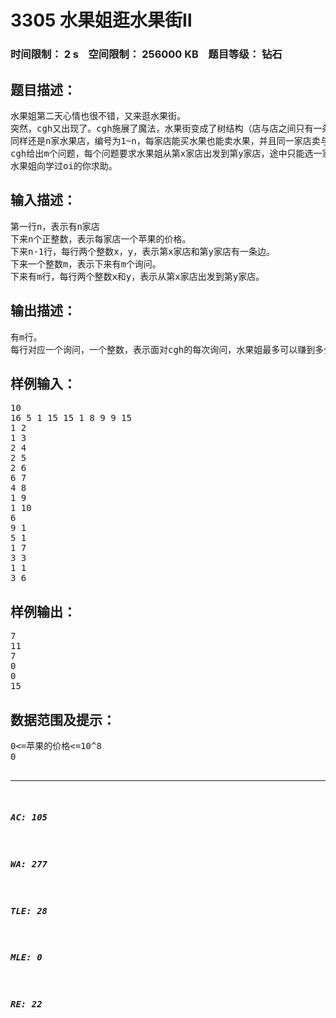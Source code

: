 # 3305 水果姐逛水果街Ⅱ   
### 时间限制： 2 s&nbsp;&nbsp;&nbsp;&nbsp;空间限制： 256000 KB&nbsp;&nbsp;&nbsp;&nbsp;题目等级： 钻石  
## 题目描述：  

<pre>
水果姐第二天心情也很不错，又来逛水果街。
突然，cgh又出现了。cgh施展了魔法，水果街变成了树结构（店与店之间只有一条唯一的路径）。
同样还是n家水果店，编号为1~n，每家店能买水果也能卖水果，并且同一家店卖与买的价格一样。
cgh给出m个问题，每个问题要求水果姐从第x家店出发到第y家店，途中只能选一家店买一个水果，然后选一家店（可以是同一家店，但不能往回走）卖出去。求最多可以赚多少钱。
水果姐向学过oi的你求助。
</pre>
  
  
## 输入描述：  

<pre>
第一行n，表示有n家店
下来n个正整数，表示每家店一个苹果的价格。
下来n-1行，每行两个整数x，y，表示第x家店和第y家店有一条边。
下来一个整数m，表示下来有m个询问。
下来有m行，每行两个整数x和y，表示从第x家店出发到第y家店。
</pre>
  
  
## 输出描述：  

<pre>
有m行。
每行对应一个询问，一个整数，表示面对cgh的每次询问，水果姐最多可以赚到多少钱。
</pre>
  
  
## 样例输入：  

<pre>
10  
16 5 1 15 15 1 8 9 9 15   
1 2  
1 3  
2 4  
2 5  
2 6  
6 7  
4 8  
1 9  
1 10  
6  
9 1  
5 1  
1 7  
3 3  
1 1  
3 6
</pre>
  
  
## 样例输出：  

<pre>
7  
11  
7  
0  
0  
15
</pre>
  
  
## 数据范围及提示：  

<pre>
0<=苹果的价格<=10^8
0<n<=200000
0<m<=10000
</pre>
  
  
***  

##### AC: 105  
##### WA: 277  
##### TLE: 28  
##### MLE: 0  
##### RE: 22  

